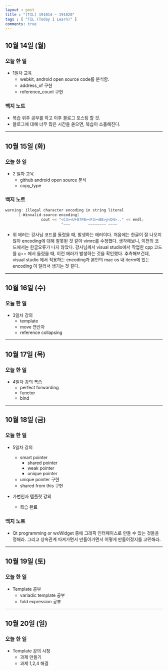 ```yaml
---
layout : post
title : "[TIL] 191014 ~ 191020"
tags : [ "TIL (Today I Learn)" ]
comments: true
---
```


## 10월 14일 (월)
### 오늘 한 일
- 1일차 교육
  - webkit, android open source code를 분석함.
  - address_of 구현
  - reference_count 구현

### 백지 노트
- 복습 위주 공부를 하고 이후 블로그 포스팅 할 것. 
- 블로그에 대해 너무 많은 시간을 쏟으면, 복습이 소홀해진다.

---

## 10월 15일 (화)
### 오늘 한 일
- 2 일차 교육
  - github android open source 분석
  - copy_type

### 백지 노트

```c
warning: illegal character encoding in string literal
      [-Winvalid-source-encoding]
                cout << "<C3><U+07FB><F3><BE>ƴ<D4>.." << endl;
                         ^~~~        ~~~~~~~~ ~~~~
```
- 위 에러는 강사님 코드를 돌렸을 때, 발생하는 에러이다. 처음에는 한글이 잘 나오지 않아 encoding에 대해 잘못된 것 같아 vimrc를 수정했다. 생각해보니, 이전의 코드에서는 한글오류가 나지 않았다. 강사님께서 visual studio에서 작업한 cpp 코드를 g++ 에서 돌렸을 때, 이런 에러가 발생하는 것을 확인했다. 추측해보건데, visual studio 에서 적용하는 encoding과 본인의 mac os 내 iterm에 있는 encoding 이 달라서 생기는 것 같다.

---

## 10월 16일 (수)
### 오늘 한 일
- 3일차 강의
  - template
  - move 연산자
  - reference collapsing

---

## 10월 17일 (목)
### 오늘 한 일
- 4일차 강의 복습
  - perfect forwarding
  - functor
  - bind

---

## 10월 18일 (금)
### 오늘 한 일
- 5일차 강의
  - smart pointer
    - shared pointer
    - weak pointer
    - unique pointer
  - unique pointer 구현
  - shared from this 구현

- 가변인자 템플릿 강의
  - 복습 완료

### 백지 노트
- Qt programming or wxWidget 중에 그래픽 인터페이스로 만들 수 있는 것들을 정해라. 그리고 상속관계 따져가면서 만들어가면서 어떻게 만들어졌지를 고민해라.

---

## 10월 19일 (토)
### 오늘 한 일
- Template 공부 
  - variadic template 공부
  - fold expression 공부

---

## 10월 20일 (일)
### 오늘 한 일
- Template 강의 시청
  - 과제 만들기
  - 과제 1,2,4 해결
